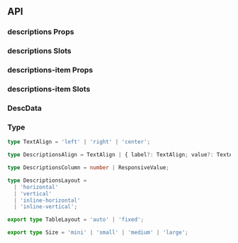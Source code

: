 ## API

### descriptions Props

<field-table :data="descriptionsProps"/>

### descriptions Slots

<field-table :data="descriptionsSlots" type="slots"/>

### descriptions-item Props

<field-table :data="descriptionsItemProps"/>

### descriptions-item Slots

<field-table :data="descriptionsItemSlots" type="slots"/>

### DescData

<field-table :data="descDataProps"/>

### Type

```typescript
type TextAlign = 'left' | 'right' | 'center';

type DescriptionsAlign = TextAlign | { label?: TextAlign; value?: TextAlign };

type DescriptionsColumn = number | ResponsiveValue;

type DescriptionsLayout =
  | 'horizontal'
  | 'vertical'
  | 'inline-horizontal'
  | 'inline-vertical';

export type TableLayout = 'auto' | 'fixed';

export type Size = 'mini' | 'small' | 'medium' | 'large';
```

<script setup>
import { ref } from 'vue';

const descriptionsProps = ref([
  {
    name: 'data',
    desc: '描述列表的数据',
    type: 'DescData[]',
    value: '[]',
  },
  {
    name: 'column',
    desc: '每行放置的数据个数',
    type: 'number | ResponsiveValue',
    value: '3',
  },
  {
    name: 'title',
    desc: '描述列表的标题',
    type: 'string',
    value: '-',
  },
  {
    name: 'layout',
    desc: '描述列表的排列方式',
    type: "DescriptionsLayout",
    value: "'horizontal'",
  },
  {
    name: 'align',
    desc: '文字的对齐位置',
    type: 'DescriptionsAlign',
    value: "'left'",
  },
  {
    name: 'size',
    desc: '描述列表的大小',
    type: "size",
    value: '-',
  },
  {
    name: 'bordered',
    desc: '是否显示边框',
    type: 'boolean',
    value: 'false',
  },
  {
    name: 'label-style',
    desc: '数据标签的样式',
    type: 'CSSProperties',
    value: '-',
  },
  {
    name: 'value-style',
    desc: '数据内容的样式',
    type: 'CSSProperties',
    value: '-',
  },
  {
    name: 'table-layout',
    desc: '描述中表格样式的 layout-fixed，当设置成 fixed 时，宽度会均分。',
    type: "TableLayout",
    value: "'auto'",
  },
]);

const descriptionsSlots = ref([
  {
    name: 'value',
    desc: '数据内容',
    type: 'value: string, index: number, data: DescData',
    value: '-',
  },
  {
    name: 'label',
    desc: '数据标签',
    type: 'label: string, index: number, data: DescData',
    value: '-',
  },
  {
    name: 'title',
    desc: '标题',
    type: '-',
    value: '-',
  },
  {
    name: 'default',
    desc: '内容',
    type: '-',
    value: '-',
  },
]);

const descriptionsItemProps = ref([
  {
    name: 'span',
    desc: '所占列数',
    type: 'number',
    value: '1',
  },
  {
    name: 'label',
    desc: '标签',
    type: 'string',
    value: '-',
  },
]);

const descriptionsItemSlots = ref([
  {
    name: 'label',
    desc: '标签',
    type: '-',
    value: '-',
  },
  {
    name: 'default',
    desc: '内容',
    type: '-',
    value: '-',
  },
]);

const descDataProps = ref([
  {
    name: 'label',
    desc: '标签',
    type: 'string | RenderFunction',
    value: '-',
  },
  {
    name: 'value',
    desc: '数据',
    type: 'string | RenderFunction',
    value: '-',
  },
  {
    name: 'span',
    desc: '所占列数',
    type: 'number',
    value: '1',
  },
]);
</script>
